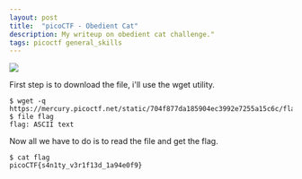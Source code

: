 ```yaml
---
layout: post
title:  "picoCTF - Obedient Cat"
description: My writeup on obedient cat challenge."
tags: picoctf general_skills
---
```


![](https://i.imgur.com/HXkybRx.png)

First step is to download the file, i'll use the wget utility.

```
$ wget -q https://mercury.picoctf.net/static/704f877da185904ec3992e7255a15c6c/flag
$ file flag 
flag: ASCII text
```

Now all we have to do is to read the file and get the flag.

```
$ cat flag 
picoCTF{s4n1ty_v3r1f13d_1a94e0f9}
```

